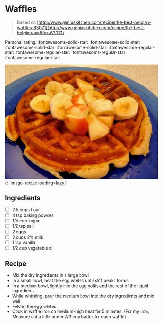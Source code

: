 <!-- Needs Manual Review -->

<!-- Do not modify sections with "AUTO-*". They are updated by make.py -->

# Waffles

> Based on [http://www.geniuskitchen.com/recipe/the-best-belgian-waffles-63071](http://www.geniuskitchen.com/recipe/the-best-belgian-waffles-63071)

<!-- rating=1; (User can specify rating on scale of 1-5) -->
<!-- AUTO-UserRating -->
Personal rating: :fontawesome-solid-star: :fontawesome-solid-star: :fontawesome-solid-star: :fontawesome-solid-star: :fontawesome-regular-star: :fontawesome-regular-star: :fontawesome-regular-star: :fontawesome-regular-star:
<!-- /AUTO-UserRating -->

<!-- name_image=waffles.jpg; (User can specify image name if multiple exist) -->
<!-- AUTO-Image -->
![waffles.jpg](./waffles.jpg){: .image-recipe loading=lazy }
<!-- /AUTO-Image -->

## Ingredients

* [ ] 2.5 cups flour
* [ ] 4 tsp baking powder
* [ ] 1/4 cup sugar
* [ ] 1/2 tsp salt
* [ ] 2 eggs
* [ ] 2 cups 2% milk
* [ ] 1 tsp vanilla
* [ ] 1/2 cup vegetable oil

## Recipe

* Mix the dry ingredients in a large bowl
* In a small bowl, beat the egg whites until stiff peaks forms
* In a medium bowl, lightly mix the egg yolks and the rest of the liquid ingredients
* While whisking, pour the medium bowl into the dry ingredients and mix well
* Fold in the egg whites
* Cook in waffle iron on medium-high heat for 5 minutes. (For my iron, Measure out a little under 2/3 cup batter for each waffle)
